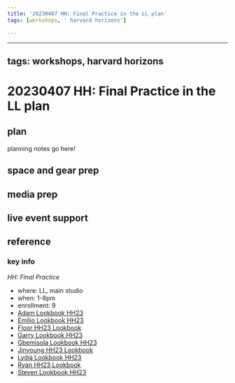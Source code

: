```yaml
---
title: '20230407 HH: Final Practice in the LL plan'
tags: [workshops, ' harvard horizons']

---
```


---
tags: workshops, harvard horizons
---
# 20230407 HH: Final Practice in the LL plan

## plan
planning notes go here!
## space and gear prep
## media prep
## live event support
## reference
### key info
*HH: Final Practice*
* where: LL, main studio
* when: 1-8pm
* enrollment: 9
* [Adam Lookbook HH23](/ktCw2NcbSbS0aKzVI7ZlmQ) 
* [Emilio Lookbook HH23](/8T7tH99wSd2eEVJ2xE6K9w) 
* [Floor HH23 Lookbook](/NNqoqIX3RR2Mi1CWI104Ag) 
* [Garry Lookbook HH23](/2fgvHsaVT8-Vk6itKgzFJQ)
* [Gbemisola Lookbook HH23](/DW3vIEDEQhOSde5m2uwjFQ) 
* [Jinyoung HH23 Lookbook](/kGvZ1Go0QPGUHuo57yo4ZQ) 
* [Lydia Lookbook HH23](/b5pweWEpTY2eN4bJZJZK-A)
* [Ryan HH23 Lookbook](/3_ZllXV3Qh2ehAheSyU4eA) 
* [Steven Lookbook HH23](/7tVehP0oTWuwOUmcrdSEaA)


